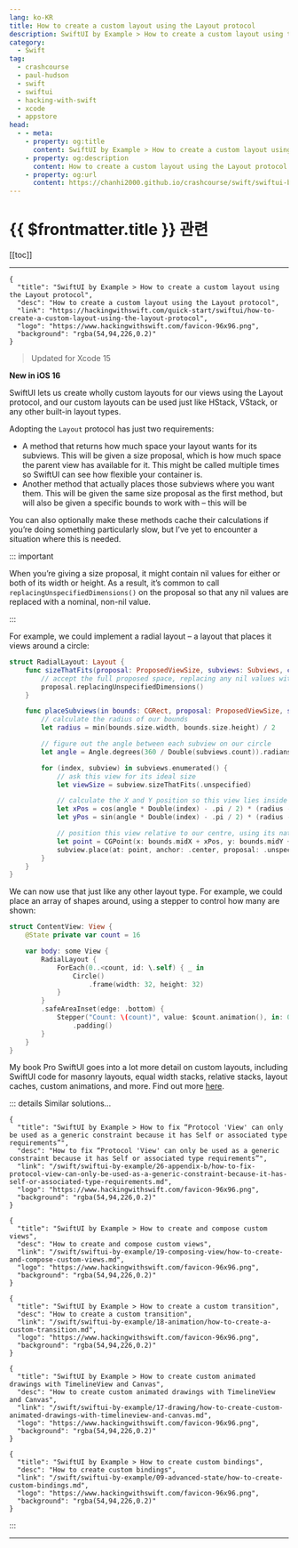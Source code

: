 ```yaml
---
lang: ko-KR
title: How to create a custom layout using the Layout protocol
description: SwiftUI by Example > How to create a custom layout using the Layout protocol
category:
  - Swift
tag: 
  - crashcourse
  - paul-hudson
  - swift
  - swiftui
  - hacking-with-swift
  - xcode
  - appstore
head:
  - - meta:
    - property: og:title
      content: SwiftUI by Example > How to create a custom layout using the Layout protocol
    - property: og:description
      content: How to create a custom layout using the Layout protocol
    - property: og:url
      content: https://chanhi2000.github.io/crashcourse/swift/swiftui-by-example/04-view-layout/how-to-create-a-custom-layout-using-the-layout-protocol.html
---
```


# {{ $frontmatter.title }} 관련

[[toc]]

---

```component VPCard
{
  "title": "SwiftUI by Example > How to create a custom layout using the Layout protocol",
  "desc": "How to create a custom layout using the Layout protocol",
  "link": "https://hackingwithswift.com/quick-start/swiftui/how-to-create-a-custom-layout-using-the-layout-protocol",
  "logo": "https://www.hackingwithswift.com/favicon-96x96.png",
  "background": "rgba(54,94,226,0.2)"
}
```

> Updated for Xcode 15

**New in iOS 16**

SwiftUI lets us create wholly custom layouts for our views using the Layout protocol, and our custom layouts can be used just like HStack, VStack, or any other built-in layout types.

Adopting the `Layout` protocol has just two requirements:

- A method that returns how much space your layout wants for its subviews. This will be given a size proposal, which is how much space the parent view has available for it. This might be called multiple times so SwiftUI can see how flexible your container is.
- Another method that actually places those subviews where you want them. This will be given the same size proposal as the first method, but will also be given a specific bounds to work with – this will be

You can also optionally make these methods cache their calculations if you’re doing something particularly slow, but I’ve yet to encounter a situation where this is needed.

::: important 

When you’re giving a size proposal, it might contain nil values for either or both of its width or height. As a result, it’s common to call `replacingUnspecifiedDimensions()` on the proposal so that any nil values are replaced with a nominal, non-nil value.

:::

For example, we could implement a radial layout – a layout that places it views around a circle:

```swift
struct RadialLayout: Layout {
    func sizeThatFits(proposal: ProposedViewSize, subviews: Subviews, cache: inout Void) -> CGSize {
        // accept the full proposed space, replacing any nil values with a sensible default
        proposal.replacingUnspecifiedDimensions()
    }

    func placeSubviews(in bounds: CGRect, proposal: ProposedViewSize, subviews: Subviews, cache: inout Void) {
        // calculate the radius of our bounds
        let radius = min(bounds.size.width, bounds.size.height) / 2

        // figure out the angle between each subview on our circle
        let angle = Angle.degrees(360 / Double(subviews.count)).radians

        for (index, subview) in subviews.enumerated() {
            // ask this view for its ideal size
            let viewSize = subview.sizeThatFits(.unspecified)

            // calculate the X and Y position so this view lies inside our circle's edge
            let xPos = cos(angle * Double(index) - .pi / 2) * (radius - viewSize.width / 2)
            let yPos = sin(angle * Double(index) - .pi / 2) * (radius - viewSize.height / 2)

            // position this view relative to our centre, using its natural size ("unspecified")
            let point = CGPoint(x: bounds.midX + xPos, y: bounds.midY + yPos)
            subview.place(at: point, anchor: .center, proposal: .unspecified)
        }
    }
}
```

We can now use that just like any other layout type. For example, we could place an array of shapes around, using a stepper to control how many are shown:

```swift
struct ContentView: View {
    @State private var count = 16

    var body: some View {
        RadialLayout {
            ForEach(0..<count, id: \.self) { _ in
                Circle()
                    .frame(width: 32, height: 32)
            }
        }
        .safeAreaInset(edge: .bottom) {
            Stepper("Count: \(count)", value: $count.animation(), in: 0...36)
                .padding()
        }
    }
}
```

My book Pro SwiftUI goes into a lot more detail on custom layouts, including SwiftUI code for masonry layouts, equal width stacks, relative stacks, layout caches, custom animations, and more. Find out more [<FontIcon icon="fas fa-globe"/>here](https://www.hackingwithswift.com/store/pro-swiftui).

::: details Similar solutions…

```component VPCard  
{
  "title": "SwiftUI by Example > How to fix “Protocol 'View' can only be used as a generic constraint because it has Self or associated type requirements”",
  "desc": "How to fix “Protocol 'View' can only be used as a generic constraint because it has Self or associated type requirements”",
  "link": "/swift/swiftui-by-example/26-appendix-b/how-to-fix-protocol-view-can-only-be-used-as-a-generic-constraint-because-it-has-self-or-associated-type-requirements.md",
  "logo": "https://www.hackingwithswift.com/favicon-96x96.png",
  "background": "rgba(54,94,226,0.2)"
}
```

```component VPCard
{
  "title": "SwiftUI by Example > How to create and compose custom views",
  "desc": "How to create and compose custom views",
  "link": "/swift/swiftui-by-example/19-composing-view/how-to-create-and-compose-custom-views.md",
  "logo": "https://www.hackingwithswift.com/favicon-96x96.png",
  "background": "rgba(54,94,226,0.2)"
}
```

```component VPCard
{
  "title": "SwiftUI by Example > How to create a custom transition",
  "desc": "How to create a custom transition",
  "link": "/swift/swiftui-by-example/18-animation/how-to-create-a-custom-transition.md",
  "logo": "https://www.hackingwithswift.com/favicon-96x96.png",
  "background": "rgba(54,94,226,0.2)"
}
```

```component VPCard
{
  "title": "SwiftUI by Example > How to create custom animated drawings with TimelineView and Canvas",
  "desc": "How to create custom animated drawings with TimelineView and Canvas",
  "link": "/swift/swiftui-by-example/17-drawing/how-to-create-custom-animated-drawings-with-timelineview-and-canvas.md",
  "logo": "https://www.hackingwithswift.com/favicon-96x96.png",
  "background": "rgba(54,94,226,0.2)"
}
```

```component VPCard
{
  "title": "SwiftUI by Example > How to create custom bindings",
  "desc": "How to create custom bindings",
  "link": "/swift/swiftui-by-example/09-advanced-state/how-to-create-custom-bindings.md",
  "logo": "https://www.hackingwithswift.com/favicon-96x96.png",
  "background": "rgba(54,94,226,0.2)"
}
```

:::

---

<TagLinks />